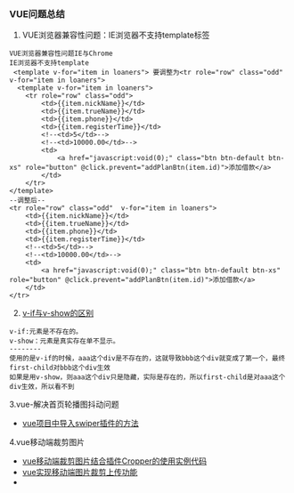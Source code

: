### VUE问题总结
1. VUE浏览器兼容性问题：IE浏览器不支持template标签
```
VUE浏览器兼容性问题IE与Chrome
IE浏览器不支持template
 <template v-for="item in loaners"> 要调整为<tr role="row" class="odd"  v-for="item in loaners">
  <template v-for="item in loaners">
    <tr role="row" class="odd">
        <td>{{item.nickName}}</td>
        <td>{{item.trueName}}</td>
        <td>{{item.phone}}</td>
        <td>{{item.registerTime}}</td>
        <!--<td>5</td>-->
        <!--<td>10000.00</td>-->
        <td>
            <a href="javascript:void(0);" class="btn btn-default btn-xs" role="button" @click.prevent="addPlanBtn(item.id)">添加借款</a>
        </td>
    </tr>
</template>
--调整后--
<tr role="row" class="odd"  v-for="item in loaners">
    <td>{{item.nickName}}</td>
    <td>{{item.trueName}}</td>
    <td>{{item.phone}}</td>
    <td>{{item.registerTime}}</td>
    <!--<td>5</td>-->
    <!--<td>10000.00</td>-->
    <td>
        <a href="javascript:void(0);" class="btn btn-default btn-xs" role="button" @click.prevent="addPlanBtn(item.id)">添加借款</a>
    </td>
</tr>
```
2. [v-if与v-show的区别](https://segmentfault.com/q/1010000017751489/a-1020000017751636)
```
v-if:元素是不存在的。
v-show：元素是真实存在单不显示。
--------
使用的是v-if的时候，aaa这个div是不存在的，这就导致bbb这个div就变成了第一个，最终first-child对bbb这个div生效
如果是用v-show，则aaa这个div只是隐藏，实际是存在的，所以first-child是对aaa这个div生效，所以看不到
```
3.vue-解决首页轮播图抖动问题
- [vue项目中导入swiper插件的方法](https://www.zhangshengrong.com/p/bYXxZY2naZ/)

4.vue移动端裁剪图片
- [vue移动端裁剪图片结合插件Cropper的使用实例代码](https://www.zhangshengrong.com/p/yOXD7YVNBk/)
- [vue实现移动端图片裁剪上传功能](https://www.zhangshengrong.com/p/nDa939PXjb/)
- []()